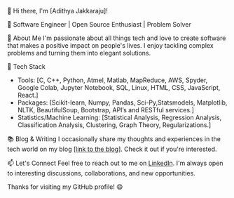 👋 Hi there, I'm [Adithya Jakkaraju]!

🚀 Software Engineer | Open Source Enthusiast | Problem Solver

🌟 About Me
I'm passionate about all things tech and love to create software that makes a positive impact on people's lives. I enjoy tackling complex problems and turning them into elegant solutions.

🔧 Tech Stack
- Tools: [C, C++, Python, Atmel, Matlab, MapReduce, AWS, Spyder, Google Colab, Jupyter Notebook, SQL, Linux, HTML, CSS, JavaScript, React.]
- Packages: [Scikit-learn, Numpy, Pandas, Sci-Py,Statsmodels, Matplotlib, NLTK, BeautifulSoup, Bootstrap, API’s and RESTful services.]
- Statistics/Machine Learning: [Statistical Analysis, Regression Analysis, Classification Analysis, Clustering, Graph Theory, Regularizations.]

📚 Blog & Writing
I occasionally share my thoughts and experiences in the tech world on my blog [[link to the blog](https://www.linkedin.com/in/adithya-jakkaraju-a145b884/recent-activity/all/)]. Check it out if you're interested.

📫 Let's Connect
Feel free to reach out to me on [LinkedIn](https://www.linkedin.com/in/adithya-jakkaraju-a145b884/). I'm always open to interesting discussions, collaborations, and new opportunities.

Thanks for visiting my GitHub profile! 😄
